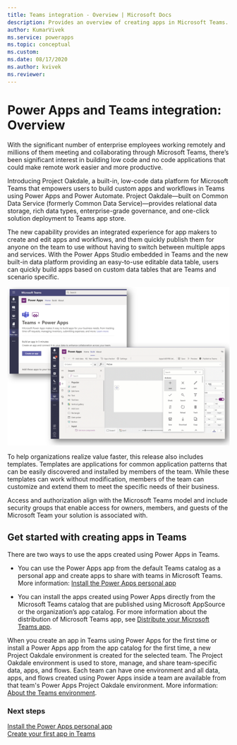 ```yaml
---
title: Teams integration - Overview | Microsoft Docs
description: Provides an overview of creating apps in Microsoft Teams.
author: KumarVivek
ms.service: powerapps
ms.topic: conceptual
ms.custom: 
ms.date: 08/17/2020
ms.author: kvivek
ms.reviewer: 
---
```

# Power Apps and Teams integration: Overview

With the significant number of enterprise employees working remotely and millions of them meeting and collaborating through Microsoft Teams, there’s been significant interest in building low code and no code applications that could make remote work easier and more productive.

Introducing Project Oakdale, a built-in, low-code data platform for Microsoft Teams that empowers users to build custom apps and workflows in Teams using Power Apps and Power Automate. Project Oakdale&mdash;built on Common Data Service (formerly Common Data Service)&mdash;provides relational data storage, rich data types, enterprise-grade governance, and one-click solution deployment to Teams app store.  

The new capability provides an integrated experience for app makers to create and edit apps and workflows, and them quickly publish them for anyone on the team to use without having to switch between multiple apps and services. With the Power Apps Studio embedded in Teams and the new built-in data platform providing an easy-to-use editable data table, users can quickly build apps based on custom data tables that are Teams and scenario specific.

![App creation experience in Microsoft Teams](media/overview.png "App creation experience in Microsoft Teams including the embedded Power Apps Studio experience")

To help organizations realize value faster, this release also includes templates. Templates are applications for common application patterns that can be easily discovered and installed by members of the team. While these templates can work without modification, members of the team can customize and extend them to meet the specific needs of their business.

Access and authorization align with the Microsoft Teams model and include security groups that enable access for owners, members, and guests of the Microsoft Team your solution is associated with.  

## Get started with creating apps in Teams

There are two ways to use the apps created using Power Apps in Teams. 
- You can use the Power Apps app from the default Teams catalog as a personal app and create apps to share with teams in Microsoft Teams. More information: [Install the Power Apps personal app](install-personal-app.md) 
 
- You can install the apps created using Power Apps directly from the Microsoft Teams catalog that are published using Microsoft AppSource or the organization’s app catalog. For more information about the distribution of Microsoft Teams app, see [Distribute your Microsoft Teams app](https://docs.microsoft.com/microsoftteams/platform/concepts/deploy-and-publish/overview).

When you create an app in Teams using Power Apps for the first time or install a Power Apps app from the app catalog for the first time, a new Project Oakdale environment is created for the selected team. The Project Oakdale environment is used to store, manage, and share team-specific data, apps, and flows. Each team can have one environment and all data, apps, and flows created using Power Apps inside a team are available from that team's Power Apps Project Oakdale environment. More information: [About the Teams environment](/power-platform/admin/about-teams-environment).

### Next steps

[Install the Power Apps personal app](install-personal-app.md)<br/>
[Create your first app in Teams](create-first-app.md)
